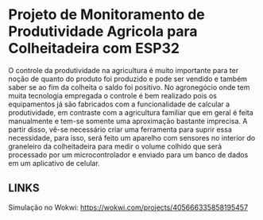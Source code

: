 # Projeto de Monitoramento de Produtividade Agricola para Colheitadeira com ESP32

O controle da produtividade na agricultura é muito importante para ter noção de quanto do produto foi produzido e pode ser vendido e também saber se ao fim da colheita o saldo foi positivo. No agronegócio onde tem muita tecnologia empregada o controle é bem realizado pois os equipamentos já são fabricados com a funcionalidade de calcular a produtividade, em contraste com a agricultura familiar que em geral é feita manualmente e tem-se somente uma aproximação bastante imprecisa.
A partir disso, vê-se necessário criar uma ferramenta para suprir essa necessidade, para isso, será feito um aparelho com sensores no interior do graneleiro da colheitadeira para medir o volume colhido que será processado por um microcontrolador e enviado para um banco de dados em um aplicativo de celular.

## LINKS

Simulação no Wokwi: https://wokwi.com/projects/405666335858195457

